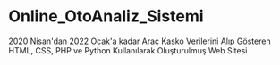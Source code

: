 # Online_OtoAnaliz_Sistemi
2020 Nisan'dan 2022 Ocak'a kadar Araç Kasko Verilerini Alıp Gösteren HTML, CSS, PHP ve Python Kullanılarak Oluşturulmuş Web Sitesi
